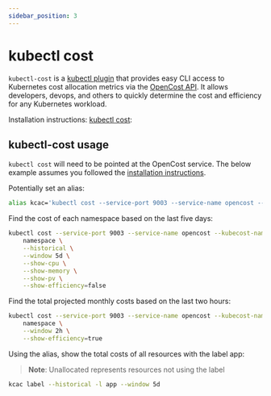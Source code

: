 ```yaml
---
sidebar_position: 3
---
```


# kubectl cost

`kubectl-cost` is a [kubectl plugin](https://kubernetes.io/docs/tasks/extend-kubectl/kubectl-plugins/) that provides easy CLI access to Kubernetes cost allocation metrics via the [OpenCost API](/api). It allows developers, devops, and others to quickly determine the cost and efficiency for any Kubernetes workload.

Installation instructions: [kubectl cost](https://github.com/kubecost/kubectl-cost):

## kubectl-cost usage

`kubectl cost` will need to be pointed at the OpenCost service. The below example assumes you followed the [installation instructions](../installation/install).

Potentially set an alias:

```sh
alias kcac='kubectl cost --service-port 9003 --service-name opencost --kubecost-namespace opencost --allocation-path /allocation/compute'
```

Find the cost of each namespace based on the last five days:

```sh
kubectl cost --service-port 9003 --service-name opencost --kubecost-namespace opencost --allocation-path /allocation/compute  \
    namespace \
    --historical \
    --window 5d \
    --show-cpu \
    --show-memory \
    --show-pv \
    --show-efficiency=false
```

Find the total projected monthly costs based on the last two hours:

```sh
kubectl cost --service-port 9003 --service-name opencost --kubecost-namespace opencost --allocation-path /allocation/compute  \
    namespace \
    --window 2h \
    --show-efficiency=true
```

Using the alias, show the total costs of all resources with the label app:
> **Note**: Unallocated represents resources not using the label

```sh
kcac label --historical -l app --window 5d
```
